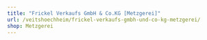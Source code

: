 ```yaml
---
title: "Frickel Verkaufs GmbH & Co.KG [Metzgerei]"
url: /veitshoechheim/frickel-verkaufs-gmbh-und-co-kg-metzgerei/
shop: Metzgerei
---
```

